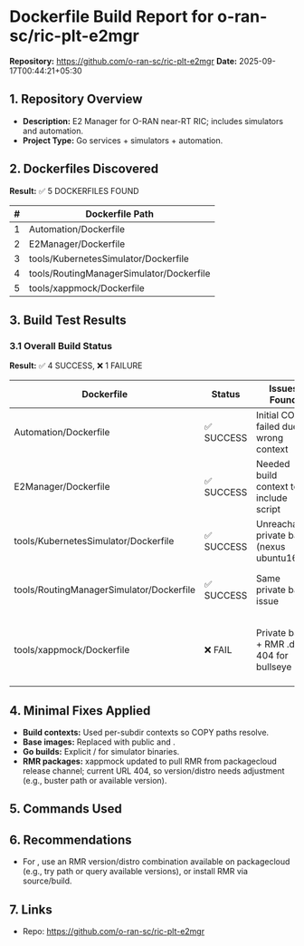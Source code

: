 # Dockerfile Build Report for o-ran-sc/ric-plt-e2mgr

**Repository:** https://github.com/o-ran-sc/ric-plt-e2mgr
**Date:** 2025-09-17T00:44:21+05:30

## 1. Repository Overview
- **Description:** E2 Manager for O-RAN near-RT RIC; includes simulators and automation.
- **Project Type:** Go services + simulators + automation.

## 2. Dockerfiles Discovered
**Result:** ✅ 5 DOCKERFILES FOUND

| # | Dockerfile Path |
|---|-----------------|
| 1 | Automation/Dockerfile |
| 2 | E2Manager/Dockerfile |
| 3 | tools/KubernetesSimulator/Dockerfile |
| 4 | tools/RoutingManagerSimulator/Dockerfile |
| 5 | tools/xappmock/Dockerfile |

## 3. Build Test Results

### 3.1 Overall Build Status
**Result:** ✅ 4 SUCCESS, ❌ 1 FAILURE

| Dockerfile | Status | Issues Found | Fix Applied |
|------------|--------|--------------|-------------|
| Automation/Dockerfile | ✅ SUCCESS | Initial COPY failed due to wrong context | Built with context  |
| E2Manager/Dockerfile | ✅ SUCCESS | Needed build context to include script | Built with context  |
| tools/KubernetesSimulator/Dockerfile | ✅ SUCCESS | Unreachable private base (nexus ubuntu16) | Switched to  +  |
| tools/RoutingManagerSimulator/Dockerfile | ✅ SUCCESS | Same private base issue | Switched to public Go/Debian base |
| tools/xappmock/Dockerfile | ❌ FAIL | Private base + RMR .deb 404 for bullseye | Switched base; RMR URL still 404; needs valid RMR version/distro |

## 4. Minimal Fixes Applied
- **Build contexts:** Used per-subdir contexts so COPY paths resolve.
- **Base images:** Replaced  with public  and .
- **Go builds:** Explicit / for simulator binaries.
- **RMR packages:** xappmock updated to pull RMR from packagecloud release channel; current URL 404, so version/distro needs adjustment (e.g., buster path or available version).

## 5. Commands Used


## 6. Recommendations
- For , use an RMR version/distro combination available on packagecloud (e.g., try  path or query available versions), or install RMR via source/build.

## 7. Links
- Repo: https://github.com/o-ran-sc/ric-plt-e2mgr
